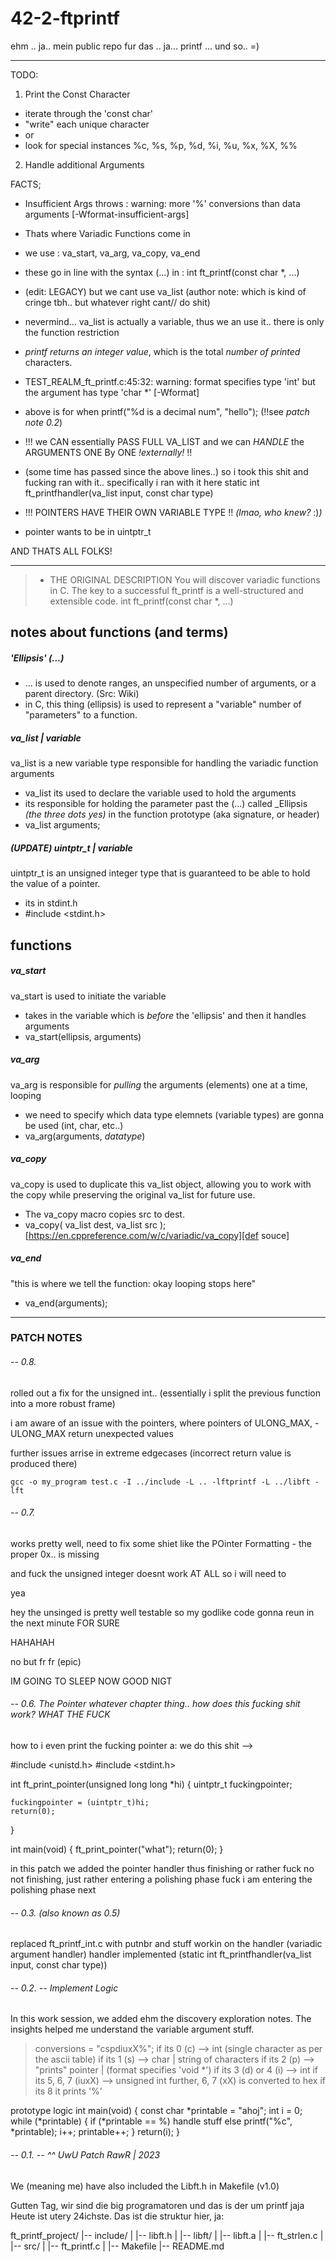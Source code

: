 # 42-2-ftprintf
ehm .. ja.. mein public repo fur das .. ja... printf ... und so.. =)

----
TODO:
1) Print the Const Character
- iterate through the 'const char'
- "write" each unique character
- or
- look for special instances %c, %s, %p, %d, %i, %u, %x, %X, %%
2) Handle additional Arguments

FACTS;
- Insufficient Args throws : warning: more '%' conversions than data arguments [-Wformat-insufficient-args]
- Thats where Variadic Functions come in
- we use : va_start, va_arg, va_copy, va_end
- these go in line with the syntax (...) in : int ft_printf(const char *, ...)
- (edit: LEGACY) but we cant use va_list (author note: which is kind of cringe tbh.. but whatever right cant// do shit)
- nevermind... va_list is actually a variable, thus we an use it.. there is only the function restriction

- *printf returns an integer value*, which is the total _number of printed_ characters.
- TEST_REALM_ft_printf.c:45:32: warning: format specifies type 'int' but the argument has type 'char *' [-Wformat]
- above is for when 	printf("%d is a decimal num", "hello");   (!!see _patch note 0.2_)

- !!! we CAN essentially PASS FULL VA_LIST and we can *HANDLE* the ARGUMENTS ONE By ONE *!externally!*  !!
- (some time has passed since the above lines..) so i took this shit and fucking ran with it.. specifically i ran with it here static int ft_printfhandler(va_list input, const char type)

- !!! POINTERS HAVE THEIR OWN VARIABLE TYPE !! _(lmao, who knew?_ :)_)_
- pointer wants to be in uintptr_t

AND THATS ALL FOLKS!


_____
> - THE ORIGINAL DESCRIPTION
> You will discover variadic functions in C.
> The key to a successful ft_printf is a well-structured and extensible code.
> int		ft_printf(const char *, ...)

## notes about functions (and terms)
##### 'Ellipsis' (...)
- ... is used to denote ranges, an unspecified number of arguments, or a parent directory. (Src: Wiki)
- in C, this thing (ellipsis) is used to represent a "variable" number of "parameters" to a function.

##### va_list | variable
va_list is a new variable type responsible for handling the variadic function arguments
- va_list its used to declare the variable used to hold the arguments
- its responsible for holding the parameter past the (...) called _Ellipsis _(the three dots yes)_ in the function prototype (aka signature, or header)
- va_list	arguments;

##### (UPDATE) uintptr_t | variable
uintptr_t is an unsigned integer type that is guaranteed to be able to hold the value of a pointer.
- its in stdint.h
- #include <stdint.h>

## functions
##### va_start
va_start is used to initiate the variable
- takes in the variable which is _before_ the 'ellipsis' and then it handles arguments
- va_start(ellipsis, arguments)

##### va_arg
va_arg is responsible for *pulling* the arguments (elements) one at a time, looping
- we need to specify which data type elemnets (variable types) are gonna be used (int, char, etc..)
- va_arg(arguments, _datatype_)

##### va_copy
va_copy is used to duplicate this va_list object, allowing you to work with the copy while preserving the original va_list for future use.
- The va_copy macro copies src to dest.
- va_copy( va_list dest, va_list src );
[https://en.cppreference.com/w/c/variadic/va_copy][def souce]

##### va_end
"this is where we tell the function: okay looping stops here"
- va_end(arguments);

_________

### PATCH NOTES

###### -- 0.8.

rolled out a fix for the unsigned int.. (essentially i split the previous function into a more robust frame)

i am aware of an issue with the pointers, where pointers of ULONG_MAX, -ULONG_MAX return unexpected values

further issues arrise in extreme edgecases (incorrect return value is produced there)

```
gcc -o my_program test.c -I ../include -L .. -lftprintf -L ../libft -lft
```

###### -- 0.7.
works pretty well, need to fix some shiet like the POinter Formatting - the proper 0x.. is missing

and fuck the unsigned integer doesnt work AT ALL so i will need to

yea

hey the unsinged is pretty well testable so my godlike code gonna reun in the next minute FOR SURE

HAHAHAH

no but fr fr
(epic)

IM GOING TO SLEEP NOW GOOD NIGT

###### -- 0.6. The Pointer whatever chapter thing.. how does this fucking shit work? WHAT THE FUCK
how to i even print the fucking pointer
a: we do this shit -->

#include <unistd.h>
#include <stdint.h>

int	ft_print_pointer(unsigned long long *hi)
{
	uintptr_t	fuckingpointer;

	fuckingpointer = (uintptr_t)hi;
	return(0);
}

int	main(void)
{
	ft_print_pointer("what");
	return(0);
}

in this patch we added the pointer handler thus finishing or rather fuck no not finishing, just rather entering a polishing phase
fuck
i am entering the polishing phase next

###### -- 0.3. (also known as 0.5)

replaced ft_printf_int.c with putnbr and stuff
workin on the handler (variadic argument handler)
handler implemented (static int ft_printfhandler(va_list input, const char type))

###### -- 0.2. -- Implement Logic

In this work session, we added ehm the discovery exploration notes. The insights
helped me understand the variable argument stuff.

> conversions = "cspdiuxX%";
> 	if its 0 (c) --> int (single character as per the ascii table)
>	if its 1 (s) --> char | string of characters
>	if its 2 (p) --> "prints" pointer | (format specifies 'void *')
>	if its 3 (d) or 4 (i) --> int
>	if its 5, 6, 7 (iuxX) --> unsigned int
> 		further, 6, 7 (xX) is converted to hex
>	if its 8 it prints '%'

prototype logic
int	main(void)
{
	const char *printable = "ahoj";
	int i = 0;
	while (*printable)
	{
		if (*printable == %)
			handle stuff
		else
			printf("%c", *printable);
		i++;
		printable++;
	}
	return(i);
}


###### -- 0.1. -- ^^ UwU Patch RawR | 2023

We (meaning me) have also included the Libft.h in Makefile (v1.0)

Gutten Tag, wir sind die big programatoren und das is der um printf jaja
Heute ist utery 24ichste. Das ist die struktur hier, ja:

ft_printf_project/
|-- include/
|   |-- libft.h
|
|-- libft/
|   |-- libft.a
|   |-- ft_strlen.c
|
|-- src/
|   |-- ft_printf.c
|
|-- Makefile
|-- README.md


[def]: source
